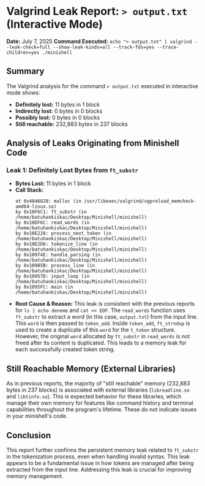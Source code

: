 # Valgrind Leak Report: `> output.txt` (Interactive Mode)

**Date:** July 7, 2025
**Command Executed:** `echo "> output.txt" | valgrind --leak-check=full --show-leak-kinds=all --track-fds=yes --trace-children=yes ./minishell`

## Summary

The Valgrind analysis for the command `> output.txt` executed in interactive mode shows:

*   **Definitely lost:** 11 bytes in 1 block
*   **Indirectly lost:** 0 bytes in 0 blocks
*   **Possibly lost:** 0 bytes in 0 blocks
*   **Still reachable:** 232,883 bytes in 237 blocks

## Analysis of Leaks Originating from Minishell Code

### Leak 1: Definitely Lost Bytes from `ft_substr`

*   **Bytes Lost:** 11 bytes in 1 block
*   **Call Stack:**
    ```
    at 0x4846828: malloc (in /usr/libexec/valgrind/vgpreload_memcheck-amd64-linux.so)
    by 0x10F6C1: ft_substr (in /home/batuhankiskac/Desktop/Minishell/minishell)
    by 0x10DF6C: read_words (in /home/batuhankiskac/Desktop/Minishell/minishell)
    by 0x10E228: process_next_token (in /home/batuhankiskac/Desktop/Minishell/minishell)
    by 0x10E2D6: tokenize_line (in /home/batuhankiskac/Desktop/Minishell/minishell)
    by 0x10974E: handle_parsing (in /home/batuhankiskac/Desktop/Minishell/minishell)
    by 0x10985B: process_line (in /home/batuhankiskac/Desktop/Minishell/minishell)
    by 0x10957D: input_loop (in /home/batuhankiskac/Desktop/Minishell/minishell)
    by 0x1095FC: main (in /home/batuhankiskac/Desktop/Minishell/minishell)
    ```
*   **Root Cause & Reason:** This leak is consistent with the previous reports for `ls | echo deneme` and `cat << EOF`. The `read_words` function uses `ft_substr` to extract a word (in this case, `output.txt`) from the input line. This `word` is then passed to `token_add`. Inside `token_add`, `ft_strndup` is used to create a duplicate of this `word` for the `t_token` structure. However, the original `word` allocated by `ft_substr` in `read_words` is not freed after its content is duplicated. This leads to a memory leak for each successfully created token string.

## Still Reachable Memory (External Libraries)

As in previous reports, the majority of "still reachable" memory (232,883 bytes in 237 blocks) is associated with external libraries (`libreadline.so` and `libtinfo.so`). This is expected behavior for these libraries, which manage their own memory for features like command history and terminal capabilities throughout the program's lifetime. These do not indicate issues in your minishell's code.

## Conclusion

This report further confirms the persistent memory leak related to `ft_substr` in the tokenization process, even when handling invalid syntax. This leak appears to be a fundamental issue in how tokens are managed after being extracted from the input line. Addressing this leak is crucial for improving memory management.

